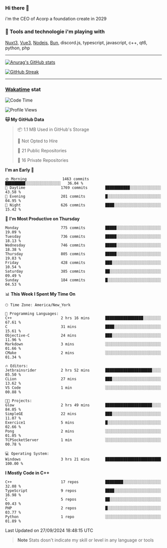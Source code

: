 ### Hi there 👋

i'm the CEO of Acorp a foundation create in 2029  

### 🧰 Tools and technologie i'm playing with

[Nuxt3](https://nuxt.com), [Vue3](https://vuejs.org/), [Nodejs](https://nodejs.org), [Bun](https://bun.sh/), discord.js, typescript, javascript, c++, qt6, python, php

---

[![Anurag's GitHub stats](https://github-readme-stats.vercel.app/api?username=ackimixs&show_icons=true&theme=github_dark&count_private=true)](https://www.ackimixs.xyz)

[![GitHub Streak](https://github-readme-streak-stats.herokuapp.com?user=Ackimixs&theme=github-dark-blue&date_format=j%20M%5B%20Y%5D&mode=weekly)](https://git.io/streak-stats)

---
 
 ### [Wakatime](https://wakatime.com/) stat

<!--START_SECTION:waka-->
![Code Time](http://img.shields.io/badge/Code%20Time-1%2C270%20hrs%2050%20mins-blue)

![Profile Views](http://img.shields.io/badge/Profile%20Views-0-blue)

**🐱 My GitHub Data** 

> 📦 1.1 MB Used in GitHub's Storage 
 > 
> 🚫 Not Opted to Hire
 > 
> 📜 21 Public Repositories 
 > 
> 🔑 16 Private Repositories 
 > 
**I'm an Early 🐤** 

```text
🌞 Morning                1463 commits        █████████░░░░░░░░░░░░░░░░   36.04 % 
🌆 Daytime                1769 commits        ███████████░░░░░░░░░░░░░░   43.58 % 
🌃 Evening                201 commits         █░░░░░░░░░░░░░░░░░░░░░░░░   04.95 % 
🌙 Night                  626 commits         ████░░░░░░░░░░░░░░░░░░░░░   15.42 % 
```
📅 **I'm Most Productive on Thursday** 

```text
Monday                   775 commits         █████░░░░░░░░░░░░░░░░░░░░   19.09 % 
Tuesday                  736 commits         █████░░░░░░░░░░░░░░░░░░░░   18.13 % 
Wednesday                746 commits         █████░░░░░░░░░░░░░░░░░░░░   18.38 % 
Thursday                 805 commits         █████░░░░░░░░░░░░░░░░░░░░   19.83 % 
Friday                   428 commits         ███░░░░░░░░░░░░░░░░░░░░░░   10.54 % 
Saturday                 385 commits         ██░░░░░░░░░░░░░░░░░░░░░░░   09.49 % 
Sunday                   184 commits         █░░░░░░░░░░░░░░░░░░░░░░░░   04.53 % 
```


📊 **This Week I Spent My Time On** 

```text
🕑︎ Time Zone: America/New_York

💬 Programming Languages: 
C++                      2 hrs 16 mins       █████████████████░░░░░░░░   67.61 % 
C                        31 mins             ████░░░░░░░░░░░░░░░░░░░░░   15.61 % 
Objective-C              24 mins             ███░░░░░░░░░░░░░░░░░░░░░░   11.96 % 
Markdown                 3 mins              ░░░░░░░░░░░░░░░░░░░░░░░░░   01.66 % 
CMake                    2 mins              ░░░░░░░░░░░░░░░░░░░░░░░░░   01.34 % 

🔥 Editors: 
Jetbrainsrider           2 hrs 52 mins       █████████████████████░░░░   85.50 % 
CLion                    27 mins             ███░░░░░░░░░░░░░░░░░░░░░░   13.62 % 
VS Code                  1 min               ░░░░░░░░░░░░░░░░░░░░░░░░░   00.88 % 

🐱‍💻 Projects: 
Glow                     2 hrs 49 mins       █████████████████████░░░░   84.05 % 
SimpleGE                 22 mins             ███░░░░░░░░░░░░░░░░░░░░░░   11.07 % 
Exercice1                5 mins              █░░░░░░░░░░░░░░░░░░░░░░░░   02.66 % 
Pong                     2 mins              ░░░░░░░░░░░░░░░░░░░░░░░░░   01.05 % 
TCPSocketServer          1 min               ░░░░░░░░░░░░░░░░░░░░░░░░░   00.78 % 

💻 Operating System: 
Windows                  3 hrs 21 mins       █████████████████████████   100.00 % 
```

**I Mostly Code in C++** 

```text
C++                      17 repos            ████████░░░░░░░░░░░░░░░░░   32.08 % 
TypeScript               9 repos             ████░░░░░░░░░░░░░░░░░░░░░   16.98 % 
C                        5 repos             ██░░░░░░░░░░░░░░░░░░░░░░░   09.43 % 
PHP                      2 repos             █░░░░░░░░░░░░░░░░░░░░░░░░   03.77 % 
Python                   1 repo              ░░░░░░░░░░░░░░░░░░░░░░░░░   01.89 % 
```




 Last Updated on 27/09/2024 18:48:15 UTC
<!--END_SECTION:waka-->

> **Note**
> Stats dosn't indicate my skill or level in any language or tools
